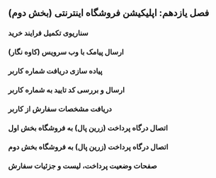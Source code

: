 ## فصل یازدهم: اپلیکیشن فروشگاه اینترنتی (بخش دوم)

### سناریوی تکمیل فرایند خرید

### ارسال پیامک با وب سرویس (کاوه نگار)

### پیاده سازی دریافت شماره کاربر

### ارسال و بررسی کد تایید به شماره کاربر

### دریافت مشخصات سفارش از کاربر

### اتصال درگاه پرداخت (زرین پال) به فروشگاه بخش اول

### اتصال درگاه پرداخت (زرین پال) به فروشگاه بخش دوم

### صفحات وضعیت پرداخت، لیست و جزئیات سفارش
